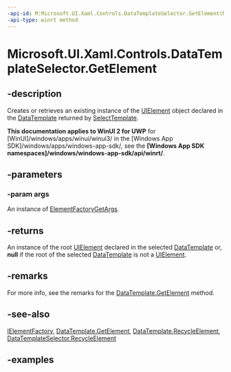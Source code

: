 ```yaml
---
-api-id: M:Microsoft.UI.Xaml.Controls.DataTemplateSelector.GetElement(Microsoft.UI.Xaml.ElementFactoryGetArgs)
-api-type: winrt method
---
```


<!-- Method syntax.
public UIElement DataTemplateSelector.GetElement(ElementFactoryGetArgs args)
-->

# Microsoft.UI.Xaml.Controls.DataTemplateSelector.GetElement

## -description

Creates or retrieves an existing instance of the [UIElement](../microsoft.ui.xaml/uielement.md) object declared in the [DataTemplate](../microsoft.ui.xaml/datatemplate.md) returned by [SelectTemplate](datatemplateselector_selecttemplate_737484049.md).

**This documentation applies to WinUI 2 for UWP** for [WinUI]/windows/apps/winui/winui3/ in the [Windows App SDK]/windows/apps/windows-app-sdk/, see the **[Windows App SDK namespaces]/windows/windows-app-sdk/api/winrt/**.

## -parameters

### -param args

An instance of [ElementFactoryGetArgs](../microsoft.ui.xaml/elementfactorygetargs.md).

## -returns

An instance of the root [UIElement](../microsoft.ui.xaml/uielement.md) declared in the selected [DataTemplate](../microsoft.ui.xaml/datatemplate.md) or, **null** if the root of the selected [DataTemplate](../microsoft.ui.xaml/datatemplate.md) is not a [UIElement](../microsoft.ui.xaml/uielement.md).

## -remarks

For more info, see the remarks for the [DataTemplate.GetElement](/uwp/api/windows.ui.xaml.datatemplate.getelement(windows.ui.xaml.elementfactorygetargs)) method.

## -see-also

[IElementFactory](ielementfactory.md), [DataTemplate.GetElement](/uwp/api/windows.ui.xaml.datatemplate.getelement), [DataTemplate.RecycleElement](/uwp/api/windows.ui.xaml.datatemplate.recycleelement), [DataTemplateSelector.RecycleElement](/uwp/api/windows.ui.xaml.controls.datatemplateselector.recycleelement)

## -examples
